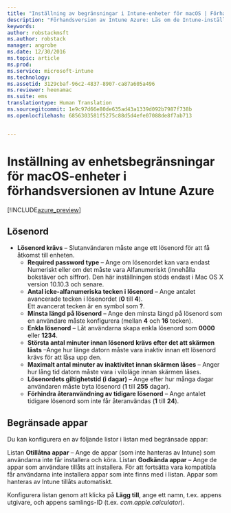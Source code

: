 ```yaml
---
title: "Inställning av begränsningar i Intune-enheter för macOS | Förhandsversion av Intune Azure | Microsoft Docs"
description: "Förhandsversion av Intune Azure: Läs om de Intune-inställningar du kan använda för att styra inställningar och funktioner på macOS-enheter."
keywords: 
author: robstackmsft
ms.author: robstack
manager: angrobe
ms.date: 12/30/2016
ms.topic: article
ms.prod: 
ms.service: microsoft-intune
ms.technology: 
ms.assetid: 3129cbaf-96c2-4837-8907-ca87a605a496
ms.reviewer: heenamac
ms.suite: ems
translationtype: Human Translation
ms.sourcegitcommit: 1e9c97d66e80de635ad43a1339d092b7987f738b
ms.openlocfilehash: 6856303581f5275c88d5d4efe07088de8f7ab713


---
```


# <a name="macos-device-restriction-settings-in-intune-azure-preview"></a>Inställning av enhetsbegränsningar för macOS-enheter i förhandsversionen av Intune Azure

[!INCLUDE[azure_preview](../includes/azure_preview.md)]

## <a name="password"></a>Lösenord
-   **Lösenord krävs** – Slutanvändaren måste ange ett lösenord för att få åtkomst till enheten.
    -   **Required password type** – Ange om lösenordet kan vara endast Numeriskt eller om det måste vara Alfanumeriskt (innehålla bokstäver och siffror). Den här inställningen stöds endast i Mac OS X version 10.10.3 och senare.
    -   **Antal icke-alfanumeriska tecken i lösenord** – Ange antalet avancerade tecken i lösenordet (**0** till **4**).<br>Ett avancerat tecken är en symbol som **?**.
    -   **Minsta längd på lösenord** – Ange den minsta längd på lösenord som en användare måste konfigurera (mellan **4** och **16** tecken).
    -   **Enkla lösenord** – Låt användarna skapa enkla lösenord som **0000** eller **1234**.
    -   **Största antal minuter innan lösenord krävs efter det att skärmen låsts** –Ange hur länge datorn måste vara inaktiv innan ett lösenord krävs för att låsa upp den.
    -   **Maximalt antal minuter av inaktivitet innan skärmen låses** – Anger hur lång tid datorn måste vara i viloläge innan skärmen låses.
    -   **Lösenordets giltighetstid (i dagar)** – Ange efter hur många dagar användaren måste byta lösenord (**1** till **255** dagar).
    -   **Förhindra återanvändning av tidigare lösenord** – Ange antalet tidigare lösenord som inte får återanvändas (**1** till **24**).

## <a name="restricted-apps"></a>Begränsade appar

Du kan konfigurera en av följande listor i listan med begränsade appar:

Listan **Otillåtna appar** – Ange de appar (som inte hanteras av Intune) som användarna inte får installera och köra.
Listan **Godkända appar** – Ange de appar som användare tillåts att installera. För att fortsätta vara kompatibla får användarna inte installera appar som inte finns med i listan. Appar som hanteras av Intune tillåts automatiskt.

Konfigurera listan genom att klicka på **Lägg till**, ange ett namn, t.ex. appens utgivare, och appens samlings-ID (t.ex. *com.apple.calculator*).





<!--HONumber=Feb17_HO1-->


